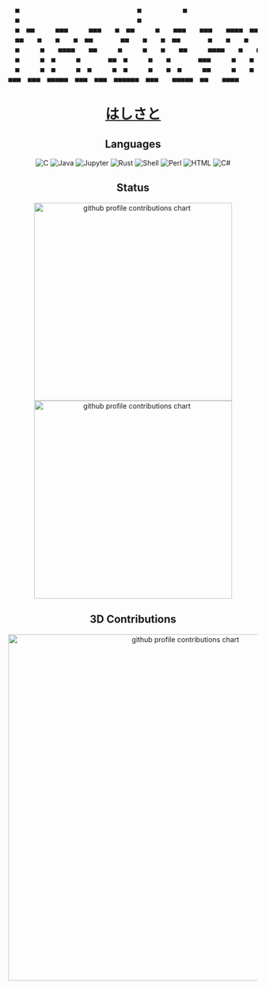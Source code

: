 <pre>
　■　　　　　　　　　　　　　　　　　■　　　　　　■　　　　　　　　　　　　　■　　　　　　　　
　■　　　　　　　　　　　　　　　　　■　　　　　　　　　　　　　　　　　　　　■　　　　　　　　
　■　■■　　　■■■　　　■■■　　■　■■　　　■　　■■■　　■■■　　■■■■　■■■■　
　■■　　■　　■　　■　■■　　　　■■　　■　　■　■■　　　　■　　■　　■　　■■　　■■
　■　　　■　　■■■■　　■■　　　■　　　■　　■　　■■　　　■■■■　　■　　■　　　　■
　■　　　■　■　　　■　　　　■■　■　　　■　　■　　　　■■■　　　■　　■　　■　　　　■
　■　　　■　■　　　■　■　　　■　■　　　■　　■　■　　　■■　　　■　　■　■■■　　■■
■■■　■■■　■■■■■　■■■　■■■　■■■■■■　■■■　　■■■■■　■■　　■■■■  
</pre>

<div align="center">

# [はしさと](https://hashisato.github.io)

## Languages

<p align="center">
  <!-- Languages -->
  <img src="https://img.shields.io/badge/-C-00599d?style=for-the-badge&logo=c&logoColor=white" alt="C" />
  <img src="https://img.shields.io/badge/-Java-b07219?style=for-the-badge&logo=java&logoColor=white" alt="Java" />
  <img src="https://img.shields.io/badge/-Jupyter-F37626?style=for-the-badge&logo=jupyter&logoColor=white" alt="Jupyter" />
  <img src="https://img.shields.io/badge/-Rust-DEA584?style=for-the-badge&logo=rust&logoColor=black" alt="Rust" />
  <img src="https://img.shields.io/badge/-Shell-89e051?style=for-the-badge&logo=gnu-bash&logoColor=white" alt="Shell" />
  <img src="https://img.shields.io/badge/-Perl-0298c3?style=for-the-badge&logo=perl&logoColor=white" alt="Perl" />
  <img src="https://img.shields.io/badge/-HTML-e34f26?style=for-the-badge&logo=html5&logoColor=white" alt="HTML" />
  <img src="https://img.shields.io/badge/-C%23-178600?style=for-the-badge&logo=c-sharp&logoColor=white" alt="C#" />
</p>

## Status

<p align="center">
  <picture>
        <source media="(prefers-color-scheme: dark)"  srcset="output/metrics.base.svg" width="400" />
	<source media="(prefers-color-scheme: light)" srcset="output/metrics.base.svg" width="400" />
	<img alt="github profile contributions chart"    src="https://raw.githubusercontent.com/hashisato/hashisato/output-3d-contrib/day.svg" />
  </picture>
  <picture>
   	<source media="(prefers-color-scheme: dark)"  srcset="output/details.svg" width="400" />
	<source media="(prefers-color-scheme: light)" srcset="output/details.svg" width="400" />
	<img alt="github profile contributions chart"    src="https://raw.githubusercontent.com/hashisato/hashisato/output-3d-contrib/day.svg" />
  </picture>
</p>

## 3D Contributions

<p align="center" >
	<picture>
	  <source media="(prefers-color-scheme: dark)"  srcset="profile-3d-contrib/profile-night-view.svg" width="700" />
	  <source media="(prefers-color-scheme: light)" srcset="profile-3d-contrib/profile-green-animate.svg" width="700" />
	  <img alt="github profile contributions chart"    src="https://raw.githubusercontent.com/hashisato/hashisato/output-3d-contrib/day.svg" />
	</picture>
</p>

</div>